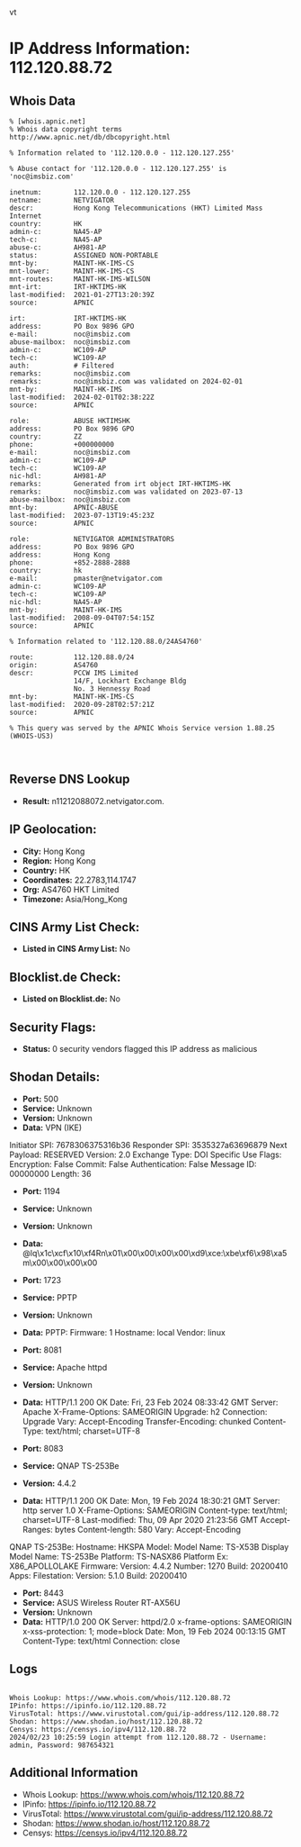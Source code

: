 vt
# IP Address Information: 112.120.88.72

## Whois Data
```
% [whois.apnic.net]
% Whois data copyright terms    http://www.apnic.net/db/dbcopyright.html

% Information related to '112.120.0.0 - 112.120.127.255'

% Abuse contact for '112.120.0.0 - 112.120.127.255' is 'noc@imsbiz.com'

inetnum:        112.120.0.0 - 112.120.127.255
netname:        NETVIGATOR
descr:          Hong Kong Telecommunications (HKT) Limited Mass Internet
country:        HK
admin-c:        NA45-AP
tech-c:         NA45-AP
abuse-c:        AH981-AP
status:         ASSIGNED NON-PORTABLE
mnt-by:         MAINT-HK-IMS-CS
mnt-lower:      MAINT-HK-IMS-CS
mnt-routes:     MAINT-HK-IMS-WILSON
mnt-irt:        IRT-HKTIMS-HK
last-modified:  2021-01-27T13:20:39Z
source:         APNIC

irt:            IRT-HKTIMS-HK
address:        PO Box 9896 GPO
e-mail:         noc@imsbiz.com
abuse-mailbox:  noc@imsbiz.com
admin-c:        WC109-AP
tech-c:         WC109-AP
auth:           # Filtered
remarks:        noc@imsbiz.com
remarks:        noc@imsbiz.com was validated on 2024-02-01
mnt-by:         MAINT-HK-IMS
last-modified:  2024-02-01T02:38:22Z
source:         APNIC

role:           ABUSE HKTIMSHK
address:        PO Box 9896 GPO
country:        ZZ
phone:          +000000000
e-mail:         noc@imsbiz.com
admin-c:        WC109-AP
tech-c:         WC109-AP
nic-hdl:        AH981-AP
remarks:        Generated from irt object IRT-HKTIMS-HK
remarks:        noc@imsbiz.com was validated on 2023-07-13
abuse-mailbox:  noc@imsbiz.com
mnt-by:         APNIC-ABUSE
last-modified:  2023-07-13T19:45:23Z
source:         APNIC

role:           NETVIGATOR ADMINISTRATORS
address:        PO Box 9896 GPO
address:        Hong Kong
phone:          +852-2888-2888
country:        hk
e-mail:         pmaster@netvigator.com
admin-c:        WC109-AP
tech-c:         WC109-AP
nic-hdl:        NA45-AP
mnt-by:         MAINT-HK-IMS
last-modified:  2008-09-04T07:54:15Z
source:         APNIC

% Information related to '112.120.88.0/24AS4760'

route:          112.120.88.0/24
origin:         AS4760
descr:          PCCW IMS Limited
                14/F, Lockhart Exchange Bldg
                No. 3 Hennessy Road
mnt-by:         MAINT-HK-IMS-CS
last-modified:  2020-09-28T02:57:21Z
source:         APNIC

% This query was served by the APNIC Whois Service version 1.88.25 (WHOIS-US3)



```
## Reverse DNS Lookup
- **Result:** n11212088072.netvigator.com.

## IP Geolocation:
- **City:** Hong Kong
- **Region:** Hong Kong
- **Country:** HK
- **Coordinates:** 22.2783,114.1747
- **Org:** AS4760 HKT Limited
- **Timezone:** Asia/Hong_Kong

## CINS Army List Check:
- **Listed in CINS Army List:** 
No

## Blocklist.de Check:
- **Listed on Blocklist.de:** 
No

## Security Flags:
- **Status:** 0 security vendors flagged this IP address as malicious

## Shodan Details:
- **Port:** 500
- **Service:** Unknown
- **Version:** Unknown
- **Data:** VPN (IKE)

Initiator SPI: 7678306375316b36
Responder SPI: 3535327a63696879
Next Payload: RESERVED
Version: 2.0
Exchange Type: DOI Specific Use
Flags:
    Encryption:     False
    Commit:         False
    Authentication: False
Message ID: 00000000
Length: 36

- **Port:** 1194
- **Service:** Unknown
- **Version:** Unknown
- **Data:** @lq\x1c\xcf\x10\xf4Rn\x01\x00\x00\x00\x00\xd9\xce:\xbe\xf6\x98\xa5m\x00\x00\x00\x00

- **Port:** 1723
- **Service:** PPTP
- **Version:** Unknown
- **Data:** PPTP:
  Firmware: 1
  Hostname: local
  Vendor: linux

- **Port:** 8081
- **Service:** Apache httpd
- **Version:** Unknown
- **Data:** HTTP/1.1 200 OK
Date: Fri, 23 Feb 2024 08:33:42 GMT
Server: Apache
X-Frame-Options: SAMEORIGIN
Upgrade: h2
Connection: Upgrade
Vary: Accept-Encoding
Transfer-Encoding: chunked
Content-Type: text/html; charset=UTF-8



- **Port:** 8083
- **Service:** QNAP TS-253Be
- **Version:** 4.4.2
- **Data:** HTTP/1.1 200 OK
Date: Mon, 19 Feb 2024 18:30:21 GMT
Server: http server 1.0
X-Frame-Options: SAMEORIGIN
Content-type: text/html; charset=UTF-8
Last-modified: Thu, 09 Apr 2020 21:23:56 GMT
Accept-Ranges: bytes
Content-length: 580
Vary: Accept-Encoding


QNAP TS-253Be:
  Hostname: HKSPA
  Model:
    Model Name: TS-X53B
    Display Model Name: TS-253Be
    Platform: TS-NASX86
    Platform Ex: X86_APOLLOLAKE
  Firmware:
    Version: 4.4.2
    Number: 1270
    Build: 20200410
  Apps:
    Filestation:
      Version: 5.1.0
      Build: 20200410


- **Port:** 8443
- **Service:** ASUS Wireless Router RT-AX56U
- **Version:** Unknown
- **Data:** HTTP/1.0 200 OK
Server: httpd/2.0
x-frame-options: SAMEORIGIN
x-xss-protection: 1; mode=block
Date: Mon, 19 Feb 2024 00:13:15 GMT
Content-Type: text/html
Connection: close



## Logs
```

Whois Lookup: https://www.whois.com/whois/112.120.88.72
IPinfo: https://ipinfo.io/112.120.88.72
VirusTotal: https://www.virustotal.com/gui/ip-address/112.120.88.72
Shodan: https://www.shodan.io/host/112.120.88.72
Censys: https://censys.io/ipv4/112.120.88.72
2024/02/23 10:25:59 Login attempt from 112.120.88.72 - Username: admin, Password: 987654321

```
## Additional Information
- Whois Lookup: https://www.whois.com/whois/112.120.88.72
- IPinfo: https://ipinfo.io/112.120.88.72
- VirusTotal: https://www.virustotal.com/gui/ip-address/112.120.88.72
- Shodan: https://www.shodan.io/host/112.120.88.72
- Censys: https://censys.io/ipv4/112.120.88.72


